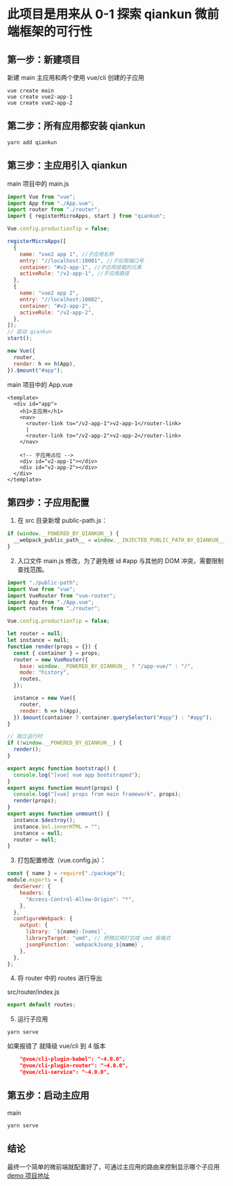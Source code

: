 # 此项目是用来从 0-1 探索 qiankun 微前端框架的可行性

## 第一步：新建项目

新建 main 主应用和两个使用 vue/cli 创建的子应用

```ssh
vue create main
vue create vue2-app-1
vue create vue2-app-2
```

## 第二步：所有应用都安装 qiankun

```ssh
yarn add qiankun
```

## 第三步：主应用引入 qiankun

main 项目中的 main.js

```js
import Vue from "vue";
import App from "./App.vue";
import router from "./router";
import { registerMicroApps, start } from "qiankun";

Vue.config.productionTip = false;

registerMicroApps([
  {
    name: "vue2 app 1", //子应用名称
    entry: "//localhost:10001", //子应用端口号
    container: "#v2-app-1", //子应用挂载的元素
    activeRule: "/v2-app-1", //子应用路径
  },
  {
    name: "vue2 app 2",
    entry: "//localhost:10002",
    container: "#v2-app-2",
    activeRule: "/v2-app-2",
  },
]);
// 启动 qiankun
start();

new Vue({
  router,
  render: h => h(App),
}).$mount("#app");
```

main 项目中的 App.vue

```vue
<template>
  <div id="app">
    <h1>主应用</h1>
    <nav>
      <router-link to="/v2-app-1">v2-app-1</router-link>
      |
      <router-link to="/v2-app-2">v2-app-2</router-link>
    </nav>

    <!-- 子应用占位 -->
    <div id="v2-app-1"></div>
    <div id="v2-app-2"></div>
  </div>
</template>
```

## 第四步：子应用配置

1. 在 src 目录新增 public-path.js：

```js
if (window.__POWERED_BY_QIANKUN__) {
  __webpack_public_path__ = window.__INJECTED_PUBLIC_PATH_BY_QIANKUN__;
}
```

2. 入口文件 main.js 修改，为了避免根 id #app 与其他的 DOM 冲突，需要限制查找范围。

```js
import "./public-path";
import Vue from "vue";
import VueRouter from "vue-router";
import App from "./App.vue";
import routes from "./router";

Vue.config.productionTip = false;

let router = null;
let instance = null;
function render(props = {}) {
  const { container } = props;
  router = new VueRouter({
    base: window.__POWERED_BY_QIANKUN__ ? "/app-vue/" : "/",
    mode: "history",
    routes,
  });

  instance = new Vue({
    router,
    render: h => h(App),
  }).$mount(container ? container.querySelector("#app") : "#app");
}

// 独立运行时
if (!window.__POWERED_BY_QIANKUN__) {
  render();
}

export async function bootstrap() {
  console.log("[vue] vue app bootstraped");
}
export async function mount(props) {
  console.log("[vue] props from main framework", props);
  render(props);
}
export async function unmount() {
  instance.$destroy();
  instance.$el.innerHTML = "";
  instance = null;
  router = null;
}
```

3. 打包配置修改（vue.config.js）：

```js
const { name } = require("./package");
module.exports = {
  devServer: {
    headers: {
      "Access-Control-Allow-Origin": "*",
    },
  },
  configureWebpack: {
    output: {
      library: `${name}-[name]`,
      libraryTarget: "umd", // 把微应用打包成 umd 库格式
      jsonpFunction: `webpackJsonp_${name}`,
    },
  },
};
```

4. 将 router 中的 routes 进行导出

src/router/index.js

```js
export default routes;
```

5. 运行子应用

```ssh
yarn serve
```

如果报错了 就降级 vue/cli 到 4 版本

```json
    "@vue/cli-plugin-babel": "~4.0.0",
    "@vue/cli-plugin-router": "~4.0.0",
    "@vue/cli-service": "~4.0.0",
```

## 第五步：启动主应用

main

```ssh
yarn serve
```

## 结论

最终一个简单的微前端就配置好了，可通过主应用的路由来控制显示哪个子应用
[demo 项目地址](https://github.com/bigyifeng/qiankun-demo.git)
